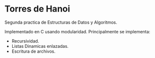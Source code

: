 # Torres de Hanoi

Segunda practica de Estructuras de Datos y Algoritmos.

Implementado en C usando modularidad. 
Principalmente se implementa:
- Recursividad.
- Listas Dinamicas enlazadas.
- Escritura de archivos.
  
